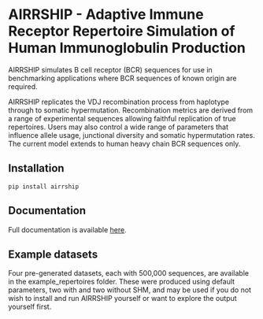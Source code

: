 # AIRRSHIP - Adaptive Immune Receptor Repertoire Simulation of Human Immunoglobulin Production

AIRRSHIP simulates B cell receptor (BCR) sequences for use in benchmarking applications where BCR sequences of known origin are required.

AIRRSHIP replicates the VDJ recombination process from haplotype through to somatic hypermutation. Recombination metrics are derived from a range of experimental sequences allowing faithful replication of true repertoires. Users may also control a wide range of parameters that influence allele usage, junctional diversity and somatic hypermutation rates. The current model extends to human heavy chain BCR sequences only. 

## Installation

```
pip install airrship
```

## Documentation

Full documentation is available [here](https://airrship.readthedocs.io). 

## Example datasets

Four pre-generated datasets, each with 500,000 sequences, are available in the example_repertoires folder. These were produced using default parameters, two with and two without SHM, and may be used if you do not wish to install and run AIRRSHIP yourself or want to explore the output yourself first.